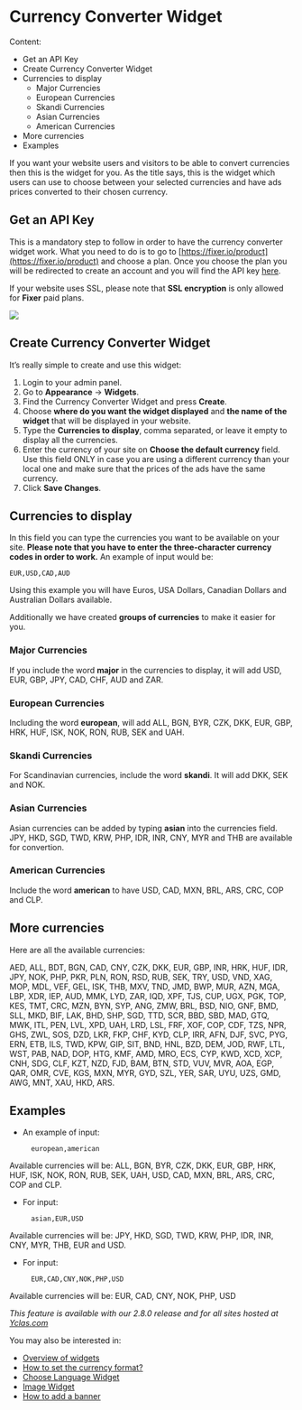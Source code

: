 # Currency Converter Widget

Content:
-   Get an API Key
-   Create Currency Converter Widget
-   Currencies to display
    -   Major Currencies
    -   European Currencies
    -   Skandi Currencies
    -   Asian Currencies
    -   American Currencies
-   More currencies
-   Examples

If you want your website users and visitors to be able to convert currencies then this is the widget for you. As the title says, this is the widget which users can use to choose between your selected currencies and have ads prices converted to their chosen currency.

## Get an API Key

This is a mandatory step to follow in order to have the currency converter widget work. What you need to do is to go to  [https://fixer.io/product](https://fixer.io/product)  and choose a plan. Once you choose the plan you will be redirected to create an account and you will find the API key  [here](https://fixer.io/dashboard).

If your website uses SSL, please note that  **SSL encryption**  is only allowed for  **Fixer**  paid plans.

![](https://github.com/yclas/guides/blob/master/images/currenywidget.png)

## Create Currency Converter Widget

It’s really simple to create and use this widget:

1.  Login to your admin panel.
2.  Go to  **Appearance**  ->  **Widgets**.
3.  Find the Currency Converter Widget and press  **Create**.
4.  Choose  **where do you want the widget displayed**  and  **the name of the widget**  that will be displayed in your website.
5.  Type the  **Currencies to display**, comma separated, or leave it empty to display all the currencies.
6.  Enter the currency of your site on  **Choose the default currency**  field. Use this field ONLY in case you are using a different currency than your local one and make sure that the prices of the ads have the same currency.
7.  Click  **Save Changes**.

## Currencies to display


In this field you can type the currencies you want to be available on your site.
**Please note that you have to enter the three-character currency codes in order to work.** An example of input would be:

```
EUR,USD,CAD,AUD

```

Using this example you will have Euros, USA Dollars, Canadian Dollars and Australian Dollars available.

Additionally we have created  **groups of currencies**  to make it easier for you.

### Major Currencies

If you include the word  **major**  in the currencies to display, it will add USD, EUR, GBP, JPY, CAD, CHF, AUD and ZAR.

### European Currencies

Including the word  **european**, will add ALL, BGN, BYR, CZK, DKK, EUR, GBP, HRK, HUF, ISK, NOK, RON, RUB, SEK and UAH.

### Skandi Currencies

For Scandinavian currencies, include the word  **skandi**. It will add DKK, SEK and NOK.

### Asian Currencies

Asian currencies can be added by typing  **asian**  into the currencies field. JPY, HKD, SGD, TWD, KRW, PHP, IDR, INR, CNY, MYR and THB are available for convertion.

### American Currencies

Include the word  **american**  to have USD, CAD, MXN, BRL, ARS, CRC, COP and CLP.

## More currencies

Here are all the available currencies:

AED, ALL, BDT, BGN, CAD, CNY, CZK, DKK, EUR, GBP, INR, HRK, HUF, IDR, JPY, NOK, PHP, PKR, PLN, RON, RSD, RUB, SEK, TRY, USD, VND, XAG, MOP, MDL, VEF, GEL, ISK, THB, MXV, TND, JMD, BWP, MUR, AZN, MGA, LBP, XDR, IEP, AUD, MMK, LYD, ZAR, IQD, XPF, TJS, CUP, UGX, PGK, TOP, KES, TMT, CRC, MZN, BYN, SYP, ANG, ZMW, BRL, BSD, NIO, GNF, BMD, SLL, MKD, BIF, LAK, BHD, SHP, SGD, TTD, SCR, BBD, SBD, MAD, GTQ, MWK, ITL, PEN, LVL, XPD, UAH, LRD, LSL, FRF, XOF, COP, CDF, TZS, NPR, GHS, ZWL, SOS, DZD, LKR, FKP, CHF, KYD, CLP, IRR, AFN, DJF, SVC, PYG, ERN, ETB, ILS, TWD, KPW, GIP, SIT, BND, HNL, BZD, DEM, JOD, RWF, LTL, WST, PAB, NAD, DOP, HTG, KMF, AMD, MRO, ECS, CYP, KWD, XCD, XCP, CNH, SDG, CLF, KZT, NZD, FJD, BAM, BTN, STD, VUV, MVR, AOA, EGP, QAR, OMR, CVE, KGS, MXN, MYR, GYD, SZL, YER, SAR, UYU, UZS, GMD, AWG, MNT, XAU, HKD, ARS.

## Examples

-   An example of input:
    
    ```
      european,american
    
    ```
    

Available currencies will be: ALL, BGN, BYR, CZK, DKK, EUR, GBP, HRK, HUF, ISK, NOK, RON, RUB, SEK, UAH, USD, CAD, MXN, BRL, ARS, CRC, COP and CLP.

-   For input:
    
    ```
      asian,EUR,USD
    
    ```
    

Available currencies will be: JPY, HKD, SGD, TWD, KRW, PHP, IDR, INR, CNY, MYR, THB, EUR and USD.

-   For input:
    
    ```
      EUR,CAD,CNY,NOK,PHP,USD
    
    ```
    

Available currencies will be: EUR, CAD, CNY, NOK, PHP, USD


*This feature is available with our 2.8.0 release and for all sites hosted at  [Yclas.com](https://yclas.com/)*



You may also be interested in:

-   [Overview of widgets](Widgets-overview.md)
-   [How to set the currency format?](General-currency-format.md)
-   [Choose Language Widget](Widgets-langauge-widget.md)
-   [Image Widget](Widgets-image-widget.md)
-   [How to add a banner](Appearance-how-to-add-a-banner.md)
